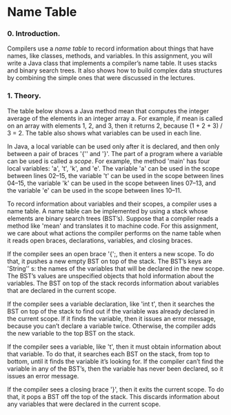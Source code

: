 # Name Table

### 0. Introduction.
Compilers use a _name table_ to record information about things that have names, like classes, methods, and variables. In this assignment, you will write a Java class that implements a compiler’s name table. It uses stacks and binary search trees. It also shows how to build complex data structures by combining the simple ones that were discussed in the lectures.

### 1. Theory.

The table below shows a Java method mean that computes the integer average of the elements in an integer array a. For example, if mean is called on an array with elements 1, 2, and 3, then it returns 2, because (1 + 2 + 3) / 3 = 2. The table also shows what variables can be used in each line.



In Java, a local variable can be used only after it is declared, and then only between a pair of braces '{'' and '}'. The part of a program where a variable can be used is called a _scope_. For example, the method 'main' has four local variables: 'a', 't', 'k', and 'e'. The variable 'a' can be used in the scope between lines 02–15, the variable 't' can be used in the scope between lines 04–15, the variable 'k' can be used in the scope between lines 07–13, and the variable 'e' can be used in the scope between lines 10–11.

To record information about variables and their scopes, a compiler uses a name table. A name table can be implemented by using a stack whose elements are binary search trees (BST’s). Suppose that a compiler reads a method like 'mean' and translates it to machine code. For this assignment, we care about what actions the compiler performs on the name table when it reads open braces, declarations, variables, and closing braces.

If the compiler sees an open brace '{';, then it enters a new scope. To do that, it pushes a new empty BST on top of the stack. The BST’s keys are 'String'’ s: the names of the variables that will be declared in the new scope. The BST’s values are unspecified objects that hold information about the variables. The BST on top of the stack records information about variables that are declared in the current scope.

If the compiler sees a variable declaration, like 'int t', then it searches the BST on top of the stack to find out if the variable was already declared in the current scope. If it finds the variable, then it issues an error message, because you can’t declare a variable twice. Otherwise, the compiler adds the new variable to the top BST on the stack.

If the compiler sees a variable, like 't', then it must obtain information about that variable. To do that, it searches each BST on the stack, from top to bottom, until it finds the variable it’s looking for. If the compiler can’t find the variable in any of the BST’s, then the variable has never been declared, so it issues an error message.

If the compiler sees a closing brace '}', then it exits the current scope. To do that, it pops a BST off the top of the stack. This discards information about any variables that were declared in the current scope.
